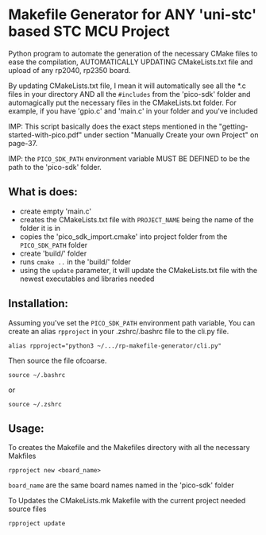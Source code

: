 # Makefile Generator for ANY 'uni-stc' based STC MCU Project

Python program to automate the generation of the necessary CMake files to ease the compilation, AUTOMATICALLY UPDATING CMakeLists.txt file and upload of any rp2040, rp2350 board.

By updating CMakeLists.txt file, I mean it will automatically see all the *.c files in your directory AND all the `#includes` from the 'pico-sdk' folder and automagically put the necessary files in the CMakeLists.txt folder.
For example, if you have 'gpio.c' and 'main.c' in your folder and you've included 

IMP: This script basically does the exact steps mentioned in the "getting-started-with-pico.pdf" under section "Manually Create your own Project" on page-37.

IMP: the `PICO_SDK_PATH` environment variable MUST BE DEFINED to be the path to the 'pico-sdk' folder.

## What is does:
  - create empty 'main.c'
  - creates the CMakeLists.txt file with `PROJECT_NAME` being the name of the folder it is in
  - copies the 'pico_sdk_import.cmake' into project folder from the `PICO_SDK_PATH` folder
  - create 'build/' folder
  - runs `cmake ..` in the 'build/' folder
  - using the `update` parameter, it will update the CMakeLists.txt file with the newest executables and libraries needed


## Installation:

Assuming you've set the `PICO_SDK_PATH` environment path variable, You can create an alias `rpproject` in your .zshrc/.bashrc file to the cli.py file.

    alias rpproject="python3 ~/.../rp-makefile-generator/cli.py"

Then source the file ofcoarse.

    source ~/.bashrc

or 

    source ~/.zshrc

## Usage: 

To creates the Makefile and the Makefiles directory with all the necessary Makfiles

    rpproject new <board_name>

`board_name` are the same board names named in the 'pico-sdk' folder

To Updates the CMakeLists.mk Makefile with the current project needed source files

    rpproject update 
